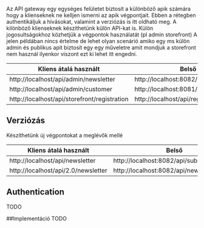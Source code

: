Az API gateway egy egységes felületet biztosít a különböző apik számára hogy a klienseknek ne kelljen ismerni az apik végpontjait.
Ebben a rétegben authentikáljuk a hívásokat, valamint a verziózás is itt oldható meg.
A kilönböző klienseknek készíthetünk külön API-kat is.
Külön jogosultságokhoz közhetjük a végpontok használatát (pl admin storefront) A jelen példában nincs értelme de lehet olyan scenárió amiko egy ms külön admin és publikus apit biztosít egy egy műveletre amit mondjuk a storefront nem használ ilyenkor viszont ezt ki lehet itt engedni.

| Kliens átalá használt  | Belső |
| ------------- | ------------- |
| http://localhost/api/admin/newsletter | http://localhost:8082/api/subscribers  |
| http://localhost/api/admin/customer  | http://localhost:8081/api/customers  |
| http://localhost/api/storefront/registration  | http://localhost/api/registration  |


## Verziózás

Készíthetünk új végpontokat a meglévők mellé

| Kliens átalá használt  | Belső |
| ------------- | ------------- |
| http://localhost/api/newsletter | http://localhost:8082/api/subscribers  |
| http://localhost/api/2.0/newsletter | http://localhost:8082/api/new_subscribers  |



## Authentication 
TODO

##Implementáció
TODO
